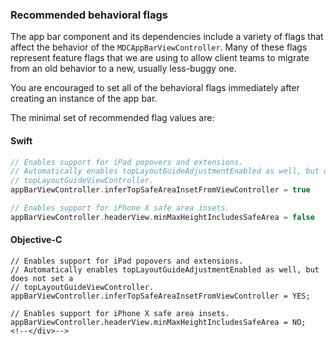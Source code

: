 ### Recommended behavioral flags

The app bar component and its dependencies include a variety of flags that affect the behavior of
the `MDCAppBarViewController`. Many of these flags represent feature flags that we are using
to allow client teams to migrate from an old behavior to a new, usually less-buggy one.

You are encouraged to set all of the behavioral flags immediately after creating an instance of the
app bar.

The minimal set of recommended flag values are:

<!--<div class="material-code-render" markdown="1">-->
#### Swift
```swift
// Enables support for iPad popovers and extensions.
// Automatically enables topLayoutGuideAdjustmentEnabled as well, but does not set a
// topLayoutGuideViewController.
appBarViewController.inferTopSafeAreaInsetFromViewController = true

// Enables support for iPhone X safe area insets.
appBarViewController.headerView.minMaxHeightIncludesSafeArea = false
```

#### Objective-C

```objc
// Enables support for iPad popovers and extensions.
// Automatically enables topLayoutGuideAdjustmentEnabled as well, but does not set a
// topLayoutGuideViewController.
appBarViewController.inferTopSafeAreaInsetFromViewController = YES;

// Enables support for iPhone X safe area insets.
appBarViewController.headerView.minMaxHeightIncludesSafeArea = NO;
<!--</div>-->
